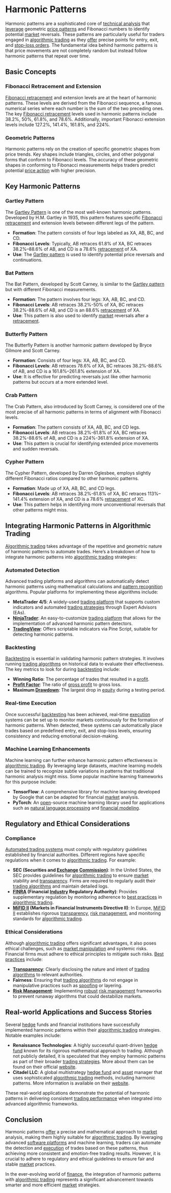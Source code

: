 # Harmonic Patterns

Harmonic patterns are a sophisticated core of [technical analysis](../t/technical_analysis.md) that [leverage](../l/leverage.md) geometric [price patterns](../p/price_patterns.md) and Fibonacci numbers to identify potential [market](../m/market.md) reversals. These patterns are particularly useful for traders engaged in [algorithmic trading](../a/algorithmic_trading.md) as they [offer](../o/offer.md) precise points for entry, exit, and [stop-loss orders](../s/stop-loss_orders.md). The fundamental idea behind harmonic patterns is that price movements are not completely random but instead follow harmonic patterns that repeat over time.

## Basic Concepts

### Fibonacci Retracement and Extension

[Fibonacci retracement](../f/fibonacci_retracement.md) and extension levels are at the heart of harmonic patterns. These levels are derived from the Fibonacci sequence, a famous numerical series where each number is the sum of the two preceding ones. The key [Fibonacci retracement](../f/fibonacci_retracement.md) levels used in harmonic patterns include 38.2%, 50%, 61.8%, and 78.6%. Additionally, important Fibonacci extension levels include 127.2%, 141.4%, 161.8%, and 224%.

### Geometric Patterns

Harmonic patterns rely on the creation of specific geometric shapes from price trends. Key shapes include triangles, circles, and other polygonal forms that conform to Fibonacci levels. The accuracy of these geometric shapes in conforming to Fibonacci measurements helps traders predict potential [price action](../p/price_action.md) with higher precision.

## Key Harmonic Patterns

### Gartley Pattern

The [Gartley Pattern](../g/gartley_pattern.md) is one of the most well-known harmonic patterns. Developed by H.M. Gartley in 1935, this pattern features specific [Fibonacci retracement](../f/fibonacci_retracement.md) and extension levels between different legs of the pattern.

- **Formation**: The pattern consists of four legs labeled as XA, AB, BC, and CD.
- **Fibonacci Levels**: Typically, AB retraces 61.8% of XA, BC retraces 38.2%–88.6% of AB, and CD is a 78.6% [retracement](../r/retracement.md) of XA.
- **Use**: The [Gartley pattern](../g/gartley_pattern.md) is used to identify potential price reversals and continuations.

### Bat Pattern

The Bat Pattern, developed by Scott Carney, is similar to the [Gartley pattern](../g/gartley_pattern.md) but with different Fibonacci measurements.

- **Formation**: The pattern involves four legs: XA, AB, BC, and CD.
- **Fibonacci Levels**: AB retraces 38.2%-50% of XA, BC retraces 38.2%-88.6% of AB, and CD is an 88.6% [retracement](../r/retracement.md) of XA.
- **Use**: This pattern is also used to identify [market](../m/market.md) reversals after a [retracement](../r/retracement.md).

### Butterfly Pattern

The Butterfly Pattern is another harmonic pattern developed by Bryce Gilmore and Scott Carney.

- **Formation**: Consists of four legs: XA, AB, BC, and CD.
- **Fibonacci Levels**: AB retraces 78.6% of XA, BC retraces 38.2%-88.6% of AB, and CD is a 161.8%–261.8% extension of XA.
- **Use**: It is effective for predicting reversals just like other harmonic patterns but occurs at a more extended level.

### Crab Pattern

The Crab Pattern, also introduced by Scott Carney, is considered one of the most precise of all harmonic patterns in terms of alignment with Fibonacci levels.

- **Formation**: The pattern consists of XA, AB, BC, and CD legs.
- **Fibonacci Levels**: AB retraces 38.2%-61.8% of XA, BC retraces 38.2%-88.6% of AB, and CD is a 224%-361.8% extension of XA.
- **Use**: This pattern is crucial for identifying extended price movements and sudden reversals.

### Cypher Pattern

The Cypher Pattern, developed by Darren Oglesbee, employs slightly different Fibonacci ratios compared to other harmonic patterns.

- **Formation**: Made up of XA, AB, BC, and CD legs.
- **Fibonacci Levels**: AB retraces 38.2%-61.8% of XA, BC retraces 113%–141.4% extension of XA, and CD is a 78.6% [retracement](../r/retracement.md) of XC.
- **Use**: This pattern helps in identifying more unconventional reversals that other patterns might miss.

## Integrating Harmonic Patterns in Algorithmic Trading

[Algorithmic trading](../a/algorithmic_trading.md) takes advantage of the repetitive and geometric nature of harmonic patterns to automate trades. Here’s a breakdown of how to integrate harmonic patterns into [algorithmic trading](../a/algorithmic_trading.md) strategies:

### Automated Detection

Advanced trading platforms and algorithms can automatically detect harmonic patterns using mathematical calculations and [pattern recognition](../p/pattern_recognition.md) algorithms. Popular platforms for implementing these algorithms include:

- **MetaTrader 4/5**: A widely-used [trading platform](../t/trading_platform.md) that supports custom indicators and automated [trading strategies](../t/trading_strategies.md) through Expert Advisors (EAs).
- **[NinjaTrader](../n/ninjatrader.md)**: An easy-to-customize [trading platform](../t/trading_platform.md) that allows for the implementation of advanced harmonic pattern detectors.
- **[TradingView](../t/tradingview.md)**: Offers scriptable indicators via Pine Script, suitable for detecting harmonic patterns.

### Backtesting

[Backtesting](../b/backtesting.md) is essential in validating harmonic pattern strategies. It involves running [trading algorithms](../t/trading_algorithms.md) on historical data to evaluate their effectiveness. The key metrics to look for during [backtesting](../b/backtesting.md) include:

- **Winning Ratio**: The percentage of trades that resulted in a [profit](../p/profit.md).
- **[Profit Factor](../p/profit_factor.md)**: The ratio of [gross profit](../g/gross_profit.md) to gross loss.
- **Maximum [Drawdown](../d/drawdown.md)**: The largest drop in [equity](../e/equity.md) during a testing period.

### Real-time Execution

Once successful [backtesting](../b/backtesting.md) has been achieved, real-time [execution](../e/execution.md) systems can be set up to monitor markets continuously for the formation of harmonic patterns. When detected, these systems can automatically place trades based on predefined entry, exit, and stop-loss levels, ensuring consistency and reducing emotional decision-making.

### Machine Learning Enhancements

Machine learning can further enhance harmonic pattern effectiveness in [algorithmic trading](../a/algorithmic_trading.md). By leveraging large datasets, machine learning models can be trained to recognize subtle variations in patterns that traditional harmonic analysis might miss. Some popular machine learning frameworks for this purpose include:

- **TensorFlow**: A comprehensive library for machine learning developed by Google that can be adapted for financial [market](../m/market.md) analysis.
- **PyTorch**: An [open](../o/open.md)-source machine learning library used for applications such as [natural language processing](../n/natural_language_processing_(nlp)_in_trading.md) and [financial modeling](../f/financial_modeling.md).

## Regulatory and Ethical Considerations

### Compliance

[Automated trading systems](../a/automated_trading_systems.md) must comply with regulatory guidelines established by financial authorities. Different regions have specific regulations when it comes to [algorithmic trading](../a/algorithmic_trading.md). For example:

- **SEC (Securities and [Exchange](../e/exchange.md) [Commission](../c/commission.md))**: In the United States, the SEC provides guidelines for [algorithmic trading](../a/algorithmic_trading.md) to ensure [market](../m/market.md) stability and [transparency](../t/transparency.md). Firms are required to regularly audit their [trading algorithms](../t/trading_algorithms.md) and maintain detailed logs.
- **[FINRA](../f/finra.md) (Financial [Industry](../i/industry.md) Regulatory Authority)**: Provides supplementary regulation by monitoring adherence to [best practices](../b/best_practices.md) in [algorithmic trading](../a/algorithmic_trading.md).
- **[MiFID II](../m/mifid_ii.md) (Markets in Financial Instruments Directive II)**: In Europe, [MiFID II](../m/mifid_ii.md) establishes rigorous [transparency](../t/transparency.md), [risk management](../r/risk_management.md), and monitoring standards for [algorithmic trading](../a/algorithmic_trading.md).

### Ethical Considerations

Although [algorithmic trading](../a/algorithmic_trading.md) offers significant advantages, it also poses ethical challenges, such as [market manipulation](../m/market_manipulation.md) and systemic risks. Financial firms must adhere to ethical principles to mitigate such risks. [Best practices](../b/best_practices.md) include:

- **[Transparency](../t/transparency.md)**: Clearly disclosing the nature and intent of [trading algorithms](../t/trading_algorithms.md) to relevant authorities.
- **Fairness**: Ensuring that [trading algorithms](../t/trading_algorithms.md) do not engage in manipulative practices such as [spoofing](../s/spoofing.md) or layering.
- **[Risk Management](../r/risk_management.md)**: Implementing [robust](../r/robust.md) [risk management](../r/risk_management.md) frameworks to prevent runaway algorithms that could destabilize markets.

## Real-world Applications and Success Stories

Several [hedge](../h/hedge.md) funds and financial institutions have successfully implemented harmonic patterns within their [algorithmic trading](../a/algorithmic_trading.md) strategies. Notable examples include:

- **Renaissance Technologies**: A highly successful quant-driven [hedge fund](../h/hedge_fund.md) known for its rigorous mathematical approach to trading. Although not publicly detailed, it is speculated that they employ harmonic patterns as part of their broader [trading strategies](../t/trading_strategies.md). More about them can be found on their official [website](https://www.rentec.com/).
- **Citadel LLC**: A global multistrategy [hedge fund](../h/hedge_fund.md) and [asset](../a/asset.md) manager that uses sophisticated [algorithmic trading](../a/algorithmic_trading.md) methods, including harmonic patterns. More information is available on their [website](https://www.citadel.com/).

These real-world applications demonstrate the potential of harmonic patterns in delivering consistent [trading performance](../t/trading_performance.md) when integrated into advanced algorithmic frameworks.

## Conclusion

Harmonic patterns [offer](../o/offer.md) a precise and mathematical approach to [market](../m/market.md) analysis, making them highly suitable for [algorithmic trading](../a/algorithmic_trading.md). By leveraging advanced [software platforms](../s/software_platforms_for_trading.md) and machine learning, traders can automate the detection and [execution](../e/execution.md) of trades based on these patterns, thus achieving more consistent and emotion-free trading results. However, it is crucial to adhere to regulatory and ethical guidelines to ensure fair and stable [market](../m/market.md) practices.

In the ever-evolving world of [finance](../f/finance.md), the integration of harmonic patterns with [algorithmic trading](../a/algorithmic_trading.md) represents a significant advancement towards smarter and more efficient [market](../m/market.md) strategies.